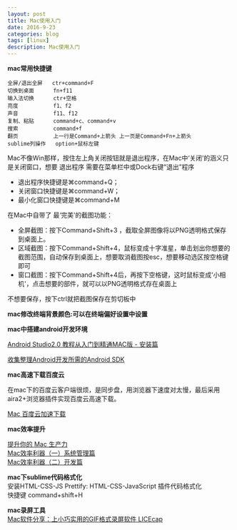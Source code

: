 ```yaml
---
layout: post
title: Mac使用入门
date: 2016-9-23
categories: blog
tags: [linux]
description: Mac使用入门
---
```



**mac常用快捷键**

```
全屏/退出全屏   ctr+command+F
切换到桌面      fn+f11
输入法切换      ctr+空格       
亮度           f1、f2
声音           f11、f12
复制、粘贴      command+c、command+v
搜索           command+f
翻页           上一行是Command+上箭头 上一页是Command+Fn+上箭头
sublime列操作   option+鼠标左键
```

Mac不像Win那样，按住左上角关闭按钮就是退出程序，在Mac中‘关闭’的涵义只是关闭窗口，想要 退出程序 需要在菜单栏中或Dock右键“退出”程序

- 退出程序快捷键是⌘command+Q； 
- 关闭窗口快捷键是⌘command+W； 
- 最小化窗口快捷键是⌘command+M 


在Mac中自带了 最‘完美’的截图功能：

- 全屏截图：按下Command+Shift+3 ，截取全屏图像将以PNG透明格式保存到桌面上。      
- 区域截图：按下Command+Shift+4，鼠标变成十字准星，单击划出你想要的截图范围，自动保存到桌面上，想要取消截图按esc，想要移动选区按空格键即可   
- 窗口截图：按下Command+Shift+4后，再按下空格键，这时鼠标变成'小相机'，点击想要的部件，就可以以PNG透明格式存在桌面上      

不想要保存，按下ctrl就把截图保存在剪切板中

**mac修改终端背景颜色:可以在终端偏好设置中设置**


**mac中搭建android开发环境**

[Android Studio2.0 教程从入门到精通MAC版 - 安装篇](http://www.open-open.com/lib/view/open1466430392743.html)

[收集整理Android开发所需的Android SDK](https://github.com/inferjay/AndroidDevTools)


**mac高速下载百度云**     

在mac下的百度云客户端很烦，是同步盘，用浏览器下速度对太慢，最后采用aira2+浏览器插件实现百度云高速下载。

[Mac 百度云加速下载](http://xclient.info/a/6b6c46df-3e4f-1b17-ae30-0c8b49df92cc.html)


**mac效率提升**   

[提升你的 Mac 生产力](https://zhuanlan.zhihu.com/p/22673342)        
[Mac效率利器（一）系统管理篇](http://kaito-kidd.com/2016/09/13/Mac-edge-tools-system/)        
[Mac效率利器（二）开发篇](http://kaito-kidd.com/2016/09/26/Mac-edge-tools-dev/)


**mac下sublime代码格式化**       
安装HTML-CSS-JS Prettify: HTML-CSS-JavaScript 插件代码格式化      
快捷键 command+shift+H


**mac录屏工具**        
[Mac软件分享：上小巧实用的GIF格式录屏软件 LICEcap](http://www.cnblogs.com/emmet7life/p/4178599.html?utm_source=tuicool&utm_medium=referral)







